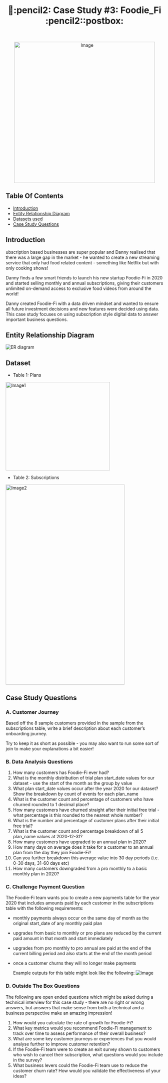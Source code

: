 <h1 align='center'> 📮:pencil2: Case Study #3: Foodie_Fi :pencil2::postbox: </h1><br>

<p align="center">

<img src="https://8weeksqlchallenge.com/images/case-study-designs/3.png" alt="Image" width="450" height="450">
<br>
  
## Table Of Contents
  - [Introduction](#introduction)
  - [Entity Relationship Diagram](#entity-relationship-diagram)
  - [Datasets used](#dataset)
  - [Case Study Questions](#case-study-questions)
  
## Introduction
ubscription based businesses are super popular and Danny realised that there was a large gap in the market - he wanted to create a new streaming service that only had food related content - something like Netflix but with only cooking shows!

Danny finds a few smart friends to launch his new startup Foodie-Fi in 2020 and started selling monthly and annual subscriptions, giving their customers unlimited on-demand access to exclusive food videos from around the world!

Danny created Foodie-Fi with a data driven mindset and wanted to ensure all future investment decisions and new features were decided using data. This case study focuses on using subscription style digital data to answer important business questions.

## Entity Relationship Diagram
![ER diagram](https://github.com/phucthichlai/SQL_8weekchallenge/blob/main/Case%20Study%203%20-%20Foodie-Fi/Images/CS3%20ER%20diagram%20.png?raw=true)

## Dataset
  - Table 1: Plans
  <img src="https://github.com/phucthichlai/SQL_8weekchallenge/blob/main/Case%20Study%203%20-%20Foodie-Fi/Images/CS3%20table%20PLANS.png?raw=true" alt="Image1" width="333" height="282">
  
  - Table 2: Subscriptions
  <img src="https://github.com/phucthichlai/SQL_8weekchallenge/blob/main/Case%20Study%203%20-%20Foodie-Fi/Images/CS3%20table%20SUBSCRIPTIONS.png?raw=true" alt="Image2" width="380" height="638">
  
## Case Study Questions

  ### A. Customer Journey

Based off the 8 sample customers provided in the sample from the subscriptions table, write a brief description about each customer’s onboarding journey.

Try to keep it as short as possible - you may also want to run some sort of join to make your explanations a bit easier!

### B. Data Analysis Questions

1. How many customers has Foodie-Fi ever had?
2. What is the monthly distribution of trial plan start_date values for our dataset - use the start of the month as the group by value
3. What plan start_date values occur after the year 2020 for our dataset? Show the breakdown by count of events for each plan_name
4. What is the customer count and percentage of customers who have churned rounded to 1 decimal place?
5. How many customers have churned straight after their initial free trial - what percentage is this rounded to the nearest whole number?
6. What is the number and percentage of customer plans after their initial free trial?
7. What is the customer count and percentage breakdown of all 5 plan_name values at 2020-12-31?
8. How many customers have upgraded to an annual plan in 2020?
9. How many days on average does it take for a customer to an annual plan from the day they join Foodie-Fi?
10. Can you further breakdown this average value into 30 day periods (i.e. 0-30 days, 31-60 days etc)
11. How many customers downgraded from a pro monthly to a basic monthly plan in 2020?

### C. Challenge Payment Question

The Foodie-Fi team wants you to create a new payments table for the year 2020 that includes amounts paid by each customer in the subscriptions table with the following requirements:

* monthly payments always occur on the same day of month as the original start_date of any monthly paid plan
* upgrades from basic to monthly or pro plans are reduced by the current paid amount in that month and start immediately
* upgrades from pro monthly to pro annual are paid at the end of the current billing period and also starts at the end of the month period
* once a customer churns they will no longer make payments

  Example outputs for this table might look like the following:
![image](https://github.com/phucthichlai/SQL_8weekchallenge/blob/main/Case%20Study%203%20-%20Foodie-Fi/Images/CS3%20question%20C.png?raw=true)
  
### D. Outside The Box Questions

The following are open ended questions which might be asked during a technical interview for this case study - there are no right or wrong answers, but answers that make sense from both a technical and a business perspective make an amazing impression!
1. How would you calculate the rate of growth for Foodie-Fi?
2. What key metrics would you recommend Foodie-Fi management to track over time to assess performance of their overall business?
3. What are some key customer journeys or experiences that you would analyse further to improve customer retention?
4. If the Foodie-Fi team were to create an exit survey shown to customers who wish to cancel their subscription, what questions would you include in the survey?
5. What business levers could the Foodie-Fi team use to reduce the customer churn rate? How would you validate the effectiveness of your ideas?


  
